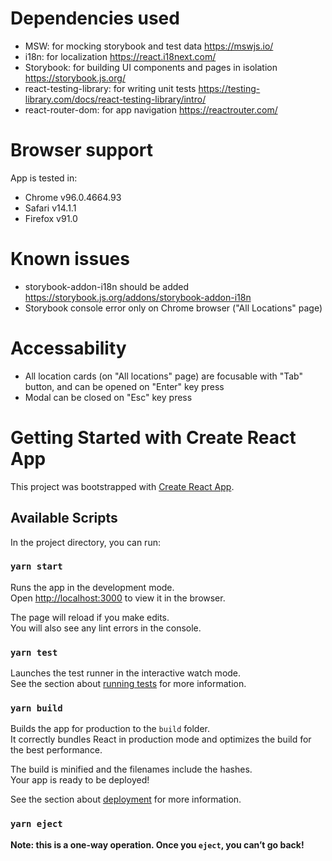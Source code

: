 # Dependencies used
- MSW: for mocking storybook and test data https://mswjs.io/
- i18n: for localization https://react.i18next.com/
- Storybook: for building UI components and pages in isolation https://storybook.js.org/
- react-testing-library: for writing unit tests https://testing-library.com/docs/react-testing-library/intro/
- react-router-dom: for app navigation https://reactrouter.com/

# Browser support
App is tested in:
- Chrome v96.0.4664.93 
- Safari  v14.1.1
- Firefox v91.0 

# Known issues
- storybook-addon-i18n should be added https://storybook.js.org/addons/storybook-addon-i18n
- Storybook console error only on Chrome browser ("All Locations" page)

# Accessability
- All location cards (on "All locations" page) are focusable with "Tab" button, and can be opened on "Enter" key press
- Modal can be closed on "Esc" key press

# Getting Started with Create React App

This project was bootstrapped with [Create React App](https://github.com/facebook/create-react-app).

## Available Scripts

In the project directory, you can run:

### `yarn start`

Runs the app in the development mode.\
Open [http://localhost:3000](http://localhost:3000) to view it in the browser.

The page will reload if you make edits.\
You will also see any lint errors in the console.

### `yarn test`

Launches the test runner in the interactive watch mode.\
See the section about [running tests](https://facebook.github.io/create-react-app/docs/running-tests) for more information.

### `yarn build`

Builds the app for production to the `build` folder.\
It correctly bundles React in production mode and optimizes the build for the best performance.

The build is minified and the filenames include the hashes.\
Your app is ready to be deployed!

See the section about [deployment](https://facebook.github.io/create-react-app/docs/deployment) for more information.

### `yarn eject`

**Note: this is a one-way operation. Once you `eject`, you can’t go back!**
